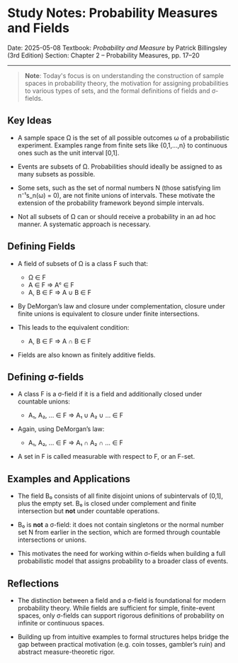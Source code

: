 # Study Notes: Probability Measures and Fields

Date: 2025-05-08
Textbook: *Probability and Measure* by Patrick Billingsley (3rd Edition)
Section: Chapter 2 – Probability Measures, pp. 17–20

---

> **Note**:
> Today's focus is on understanding the construction of sample spaces in probability theory, the motivation for assigning probabilities to various types of sets, and the formal definitions of fields and σ-fields.

## Key Ideas

* A sample space Ω is the set of all possible outcomes ω of a probabilistic experiment.
  Examples range from finite sets like {0,1,…,n} to continuous ones such as the unit interval \[0,1].

* Events are subsets of Ω. Probabilities should ideally be assigned to as many subsets as possible.

* Some sets, such as the set of normal numbers N (those satisfying lim n⁻¹s\_n(ω) = 0), are not finite unions of intervals. These motivate the extension of the probability framework beyond simple intervals.

* Not all subsets of Ω can or should receive a probability in an ad hoc manner. A systematic approach is necessary.

## Defining Fields

* A field of subsets of Ω is a class F such that:

  * Ω ∈ F
  * A ∈ F ⇒ Aᶜ ∈ F
  * A, B ∈ F ⇒ A ∪ B ∈ F

* By DeMorgan’s law and closure under complementation, closure under finite unions is equivalent to closure under finite intersections.

* This leads to the equivalent condition:

  * A, B ∈ F ⇒ A ∩ B ∈ F

* Fields are also known as finitely additive fields.

## Defining σ-fields

* A class F is a σ-field if it is a field and additionally closed under countable unions:

  * A₁, A₂, … ∈ F ⇒ A₁ ∪ A₂ ∪ … ∈ F

* Again, using DeMorgan’s law:

  * A₁, A₂, … ∈ F ⇒ A₁ ∩ A₂ ∩ … ∈ F

* A set in F is called measurable with respect to F, or an F-set.

## Examples and Applications

* The field B₀ consists of all finite disjoint unions of subintervals of (0,1], plus the empty set. B₀ is closed under complement and finite intersection but **not** under countable operations.

* B₀ is **not** a σ-field: it does not contain singletons or the normal number set N from earlier in the section, which are formed through countable intersections or unions.

* This motivates the need for working within σ-fields when building a full probabilistic model that assigns probability to a broader class of events.

## Reflections

* The distinction between a field and a σ-field is foundational for modern probability theory.
  While fields are sufficient for simple, finite-event spaces, only σ-fields can support rigorous definitions of probability on infinite or continuous spaces.

* Building up from intuitive examples to formal structures helps bridge the gap between practical motivation (e.g. coin tosses, gambler’s ruin) and abstract measure-theoretic rigor.


